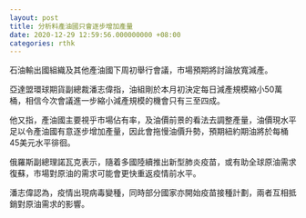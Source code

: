 ```yaml
---
layout: post
title: 分析料產油國只會逐步增加產量
date: 2020-12-29 12:59:56.000000000 +08:00
categories: rthk
---
```


石油輸出國組織及其他產油國下周初舉行會議，市場預期將討論放寬減產。

亞達盟環球期貨副總裁潘志偉指，油組剛於本月初決定每日減產規模縮小50萬桶，相信今次會議進一步縮小減產規模的機會只有三至四成。

他又指，產油國主要視乎市場佔有率，及油價前景的看法去調整產量，油價現水平足以令產油國有意逐步增加產量，因此會拖慢油價升勢，預期紐約期油將於每桶45美元水平徘徊。

俄羅斯副總理諾瓦克表示，隨着多國陸續推出新型肺炎疫苗，或有助全球原油需求復蘇，市場對原油的需求可能會更快重返疫情前水平。

潘志偉認為，疫情出現病毒變種，同時部分國家亦開始疫苗接種計劃，兩者互相抵銷對原油需求的影響。
